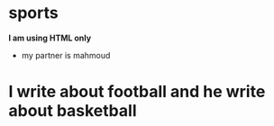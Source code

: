 # sports

**I am using HTML only**
- my partner is mahmoud
# I write about football and he write about basketball 
